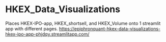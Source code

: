 # HKEX_Data_Visualizations
Places HKEX-IPO-app, HKEX_shortsell, and HKEX_Volume onto 1 streamlit app with different pages. 
https://epiphronquant-hkex-data-visualizations-hkex-ipo-app-phjdqy.streamlitapp.com/
